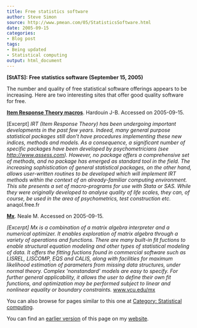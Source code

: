 ```yaml
---
title: Free statistics software
author: Steve Simon
source: http://www.pmean.com/05/StatisticsSoftware.html
date: 2005-09-15
categories:
- Blog post
tags:
- Being updated
- Statistical computing
output: html_document
---
```

**[StATS]:** **Free statistics software (September
15, 2005)**

The number and quality of free statistical software offerings appears to
be increasing. Here are two interesting sites that offer good quality
software for free.

**[Item Response Theory macros](http://anaqol.free.fr)**. Hardouin J-B.
Accessed on 2005-09-15.

\[Excerpt\] *IRT (Item Response Theory) has been undergoing important
developments in the past few years. Indeed, many general purpose
statistical packages still don't have procedures implementing these
new indices, methods and models. As a consequence, a significant
number of specific packages have been developed by psychometricians
(see http://www.assess.com). However, no package offers a
comprehensive set of methods, and no package has emerged as standard
tool in the field. The increasing sophistication of general
statistical packages, on the other hand, allows user-written routines
to be developed which will implement IRT methods within the context of
an already-familiar computing environment. This site presents a set of
macro-programs for use with Stata or SAS. While they were originally
developed to analyse quality of life scales, they can, of course, be
used in the area of psychometrics, test construction etc.*
anaqol.free.fr

**[Mx](http://www.vcu.edu/mx)**. Neale M. Accessed on 2005-09-15.

*\[Excerpt\] Mx is a combination of a matrix algebra interpreter and a
numerical optimizer. It enables exploration of matrix algebra through
a variety of operations and functions. There are many built-in fit
fuctions to enable structural equation modeling and other types of
statistical modeling of data. It offers the fitting fuctions found in
commercial software such as LISREL, LISCOMP, EQS and CALIS, along with
facilities for maximum likelihood estimation of parameters from
missing data structures, under normal theory. Complex 'nonstandard'
models are easy to specify. For further general applicability, it
allows the user to define their own fit functions, and optimization
may be performed subject to linear and nonlinear equality or boundary
constraints.* www.vcu.edu/mx

You can also browse
for pages similar to this one at [Category: Statistical
computing](../category/StatisticalComputing.html).

You can find an [earlier version][sim1] of this page on my [website][sim2].

[sim1]: http://www.pmean.com/05/StatisticsSoftware.html
[sim2]: http://www.pmean.com
